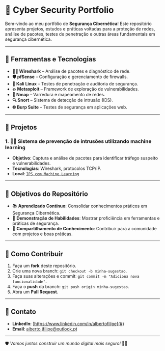# 🔐 Cyber Security Portfolio

Bem-vindo ao meu portfólio de **Segurança Cibernética**! Este repositório apresenta projetos, estudos e práticas voltadas para a proteção de redes, análise de pacotes, testes de penetração e outras áreas fundamentais em segurança cibernética.

---

## 🧰 Ferramentas e Tecnologias

- **🕵️‍♂️ Wireshark** – Análise de pacotes e diagnóstico de rede.
- **🛡️ pfSense** – Configuração e gerenciamento de firewalls.
- **🐉 Kali Linux** – Testes de penetração e auditoria de segurança.
- **💥 Metasploit** – Framework de exploração de vulnerabilidades.
- **📡 Nmap** – Varredura e mapeamento de redes.
- **🔍 Snort** – Sistema de detecção de intrusão (IDS).
- **🌐 Burp Suite** – Testes de segurança em aplicações web.

---

## 📂 Projetos

### 1. 🕵️‍♂️ **Sistema de prevenção de intrusões utilizando machine learning**
- **Objetivo**: Captura e análise de pacotes para identificar tráfego suspeito e vulnerabilidades.
- **Tecnologias**: Wireshark, protocolos TCP/IP.
- **Local**: [`IPS com Machine Learning`](./analise_trafego_wireshark/)

---

## 🎯 Objetivos do Repositório

- 📚 **Aprendizado Contínuo**: Consolidar conhecimentos práticos em Segurança Cibernética.
- 💼 **Demonstração de Habilidades**: Mostrar proficiência em ferramentas e práticas de segurança.
- 🤝 **Compartilhamento de Conhecimento**: Contribuir para a comunidade com projetos e boas práticas.

---

## 📝 **Como Contribuir**

1. Faça um **fork** deste repositório.
2. Crie uma nova branch: `git checkout -b minha-sugestao`.
3. Faça suas alterações e commit: `git commit -m "Adiciona nova funcionalidade"`.
4. Faça o **push** da branch: `git push origin minha-sugestao`.
5. Abra um **Pull Request**.

---

## 📢 **Contato**

- **LinkedIn**: [https://www.linkedin.com/in/albertofilipe](#)  
- **Email**: alberto.jfilipe@outlook.pt

---

🛡️ *Vamos juntos construir um mundo digital mais seguro!* 🔐🚀

